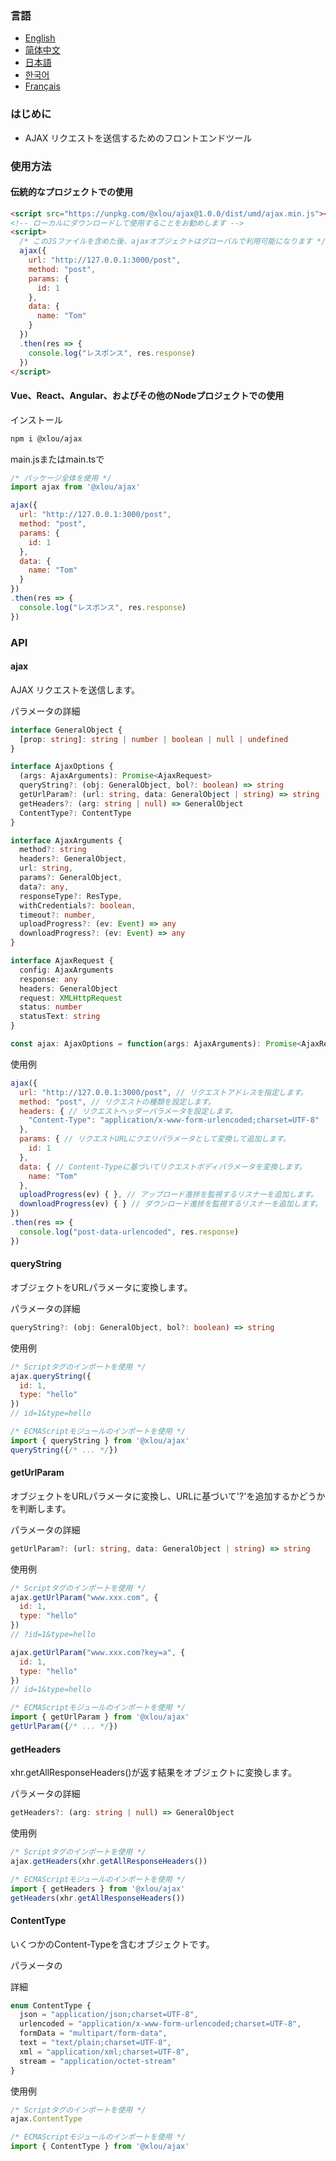 ### 言語

* [English](https://github.com/omlou/webtools#readme)
* [简体中文](https://github.com/omlou/webtools/blob/master/public/markdowns/readme-zh.md)
* [日本語](https://github.com/omlou/webtools/blob/master/public/markdowns/readme-ja.md)
* [한국어](https://github.com/omlou/webtools/blob/master/public/markdowns/readme-ko.md)
* [Français](https://github.com/omlou/webtools/blob/master/public/markdowns/readme-fr.md)

### はじめに

* AJAX リクエストを送信するためのフロントエンドツール

### 使用方法

#### 伝統的なプロジェクトでの使用

```html
<script src="https://unpkg.com/@xlou/ajax@1.0.0/dist/umd/ajax.min.js"></script>
<!-- ローカルにダウンロードして使用することをお勧めします -->
<script>
  /* このJSファイルを含めた後、ajaxオブジェクトはグローバルで利用可能になります */
  ajax({
    url: "http://127.0.0.1:3000/post",
    method: "post",
    params: {
      id: 1
    },
    data: {
      name: "Tom"
    }
  })
  .then(res => {
    console.log("レスポンス", res.response)
  })
</script>
```

#### Vue、React、Angular、およびその他のNodeプロジェクトでの使用

インストール

```bash
npm i @xlou/ajax
```

main.jsまたはmain.tsで

```javascript
/* パッケージ全体を使用 */
import ajax from '@xlou/ajax'

ajax({
  url: "http://127.0.0.1:3000/post",
  method: "post",
  params: {
    id: 1
  },
  data: {
    name: "Tom"
  }
})
.then(res => {
  console.log("レスポンス", res.response)
})
```

### API

#### ajax

AJAX リクエストを送信します。

パラメータの詳細

```typescript
interface GeneralObject {
  [prop: string]: string | number | boolean | null | undefined
}

interface AjaxOptions {
  (args: AjaxArguments): Promise<AjaxRequest>
  queryString?: (obj: GeneralObject, bol?: boolean) => string
  getUrlParam?: (url: string, data: GeneralObject | string) => string
  getHeaders?: (arg: string | null) => GeneralObject
  ContentType?: ContentType
}

interface AjaxArguments {
  method?: string
  headers?: GeneralObject,
  url: string,
  params?: GeneralObject,
  data?: any,
  responseType?: ResType,
  withCredentials?: boolean,
  timeout?: number,
  uploadProgress?: (ev: Event) => any
  downloadProgress?: (ev: Event) => any
}

interface AjaxRequest {
  config: AjaxArguments
  response: any
  headers: GeneralObject
  request: XMLHttpRequest
  status: number
  statusText: string
}

const ajax: AjaxOptions = function(args: AjaxArguments): Promise<AjaxRequest>
```

使用例

```javascript
ajax({
  url: "http://127.0.0.1:3000/post", // リクエストアドレスを指定します。
  method: "post", // リクエストの種類を設定します。
  headers: { // リクエストヘッダーパラメータを設定します。
    "Content-Type": "application/x-www-form-urlencoded;charset=UTF-8"
  },
  params: { // リクエストURLにクエリパラメータとして変換して追加します。
    id: 1
  },
  data: { // Content-Typeに基づいてリクエストボディパラメータを変換します。
    name: "Tom"
  },
  uploadProgress(ev) { }, // アップロード進捗を監視するリスナーを追加します。
  downloadProgress(ev) { } // ダウンロード進捗を監視するリスナーを追加します。
})
.then(res => {
  console.log("post-data-urlencoded", res.response)
})
```

#### queryString

オブジェクトをURLパラメータに変換します。

パラメータの詳細

```typescript
queryString?: (obj: GeneralObject, bol?: boolean) => string
```

使用例

```javascript
/* Scriptタグのインポートを使用 */
ajax.queryString({
  id: 1,
  type: "hello"
})
// id=1&type=hello

/* ECMAScriptモジュールのインポートを使用 */
import { queryString } from '@xlou/ajax'
queryString({/* ... */})
```

#### getUrlParam

オブジェクトをURLパラメータに変換し、URLに基づいて'?'を追加するかどうかを判断します。

パラメータの詳細

```typescript
getUrlParam?: (url: string, data: GeneralObject | string) => string
```

使用例

```javascript
/* Scriptタグのインポートを使用 */
ajax.getUrlParam("www.xxx.com", {
  id: 1,
  type: "hello"
})
// ?id=1&type=hello

ajax.getUrlParam("www.xxx.com?key=a", {
  id: 1,
  type: "hello"
})
// id=1&type=hello

/* ECMAScriptモジュールのインポートを使用 */
import { getUrlParam } from '@xlou/ajax'
getUrlParam({/* ... */})
```

#### getHeaders

xhr.getAllResponseHeaders()が返す結果をオブジェクトに変換します。

パラメータの詳細

```typescript
getHeaders?: (arg: string | null) => GeneralObject
```

使用例

```javascript
/* Scriptタグのインポートを使用 */
ajax.getHeaders(xhr.getAllResponseHeaders())

/* ECMAScriptモジュールのインポートを使用 */
import { getHeaders } from '@xlou/ajax'
getHeaders(xhr.getAllResponseHeaders())
```

#### ContentType

いくつかのContent-Typeを含むオブジェクトです。

パラメータの

詳細

```typescript
enum ContentType {
  json = "application/json;charset=UTF-8",
  urlencoded = "application/x-www-form-urlencoded;charset=UTF-8",
  formData = "multipart/form-data",
  text = "text/plain;charset=UTF-8",
  xml = "application/xml;charset=UTF-8",
  stream = "application/octet-stream"
}
```

使用例

```javascript
/* Scriptタグのインポートを使用 */
ajax.ContentType

/* ECMAScriptモジュールのインポートを使用 */
import { ContentType } from '@xlou/ajax'
```